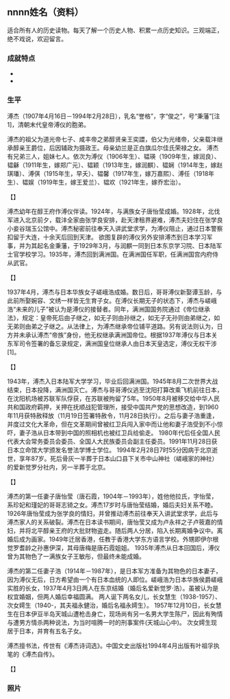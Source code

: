 ## nnnn姓名（资料）

适合所有人的历史读物。每天了解一个历史人物、积累一点历史知识。三观端正，绝不戏说，欢迎留言。  

### 成就特点

- ​
- ​


### 生平

溥杰（1907年4月16日－1994年2月28日），乳名“誉格”，字“俊之”，号“秉藩”[注 1]，清朝末代皇帝溥仪的胞弟。

溥杰的祖父为道光帝七子、咸丰帝之弟醇贤亲王奕譞，伯父为光绪帝，父亲载沣继承醇亲王爵位，后因辅政为摄政王。母亲幼兰是正白旗瓜尔佳氏荣禄之女。
溥杰有兄弟三人，姐妹七人。依次为溥仪（1906年生）、韫瑛（1909年生，嫁润良）、韫龢（1911年生，嫁郑广元）、韫颖（1913年生，嫁润麒）、韫娴（1914年生，嫁赵琪璠）、溥倛（1915年生，早夭）、韫馨（1917年生，嫁万嘉熙）、溥任（1918年生）、韫娱（1919年生，嫁王爱兰）、韫欢（1921年生，嫁乔宏治）。

【】

溥杰幼年在醇王府作溥仪伴读。1924年，与满族女子唐怡莹成婚。1928年，北伐军进入北京前夕，载沣全家由张学良安排，赴天津租界避难，溥杰夫妇住在张学良小妾谷瑞玉公馆中。溥杰秘密前往奉天入讲武堂求学，为溥仪阻止，通过日本警察扣留于大连，十余天后回到天津。
欲图复辟的溥仪另外安排溥杰到日本学习军事，并为其起名金秉藩，于1929年3月，与润麒一同到日本东京学习院、日本陆军士官学校学习。1935年，溥杰回到满洲国。在满洲国任军职，任满洲国宫内府侍从武官。

【】

1937年4月，溥杰与日本华族女子嵯峨浩成婚。数日后，哥哥溥仪新娶谭玉龄，与此前所娶婉容、文绣一样皆无生育子女。在溥仪长期无子的状态下，溥杰与嵯峨浩“未来的儿子”被认为是溥仪的接替者。同年，满洲国国务院通过《帝位继承法》，规定：皇帝死后由子继之，如无子则由孙继之，如无子无孙则由弟继之，如无弟则由弟之子继之。从法律上，为溥杰继承帝位铺平道路。另有说法则认为，日方并未承认溥杰“帝族”身份，他无权继承满洲国帝位。根据1937年溥仪与日本关东军司令签署的备忘录规定，满洲国皇位继承人由日本天皇选定，溥仪无权干涉[1]。

【】

1943年，溥杰入日本陆军大学学习，毕业后回满洲国。1945年8月二次世界大战结束，日本投降，满洲国灭亡。溥杰与哥哥溥仪逃至沈阳打算改乘飞机前往日本，在沈阳机场被苏联军队俘获，在苏联被拘留了5年。1950年8月被移交给中华人民共和国政府羁押，关押在抚顺战犯管理所，接受中国共产党的思想改造，到1960年11月获特赦释放（11月19日签署特赦令，11月28日执行）。之后与妻子浩重逢，并度过文化大革命，但在文革期间曾被红卫兵闯入家中而让他和妻子浩受到不小惊吓，妻子浩从日本带到中国的照相机也被红卫兵给偷走。
1980年代后任全国人民代表大会常务委员会委员、全国人大民族委员会副主任委员。1991年11月28日获日本立命馆大学颁发名誉法学博士学位。
1994年2月28日7时55分因病于北京逝世，享年87岁。死后骨灰一半葬于日本山口县下关市中山神社（嵯峨家的神社）的爱新觉罗分社内，另一半葬于北京。

【】

溥杰的第一任妻子唐怡莹（唐石霞，1904年－1993年），姓他他拉氏，字怡莹，系珍妃和瑾妃的哥哥志锜之女。溥杰17岁时与唐怡莹结婚，婚后夫妇关系不睦。1926年唐怡莹成为张学良的情妇，并曾推动溥杰前往奉天入讲武堂求学，此后与溥杰家人的关系破裂。溥杰在日本读书期间，唐怡莹又成为卢永祥之子卢筱嘉的情妇，并将北平醇亲王府的大批财物盗走。随后两人分居，陷入长期离婚争议中。离婚后成为画家。1949年迁居香港，任教于香港大学东方语言学校。外甥即伊尔根觉罗耆龄之孙惠伊深，其母唐梅是唐石霞姐姐。
1935年溥杰从日本回国后，溥仪曾为其物色了一满族女子王敏彤，但最终未能成婚。



溥杰的第二任妻子浩（1914年－1987年），是日本军方准备为其物色的日本妻子，因为溥仪无后，日方希望由一个有日本血统的人即位。嵯峨浩为日本华族侯爵嵯峨实胜的长女，1937年4月3日两人在东京结婚（婚后名爱新觉罗·浩）。虽被认为是权宜婚姻，但两人婚后幸福圆满。
两人诞下两名女儿，长女慧生（1938-1957）、次女嫮生（1940-，其夫福永健治，婚后名福永嫮生）。
1957年12月10日，长女慧生在日本伊豆半岛天城山遭枪击身亡，现场尚有另一名男大学生陈尸，因此有殉情与遭男方情杀两种说法，为当时喧腾一时的刑事案件(天城山心中)。
次女嫮生现居于日本，并育有五名子女。

溥杰擅书法，传世有《溥杰诗词选》。中国文史出版社1994年4月出版有叶祖孚执笔的《溥杰自传》。





【】

### 照片

